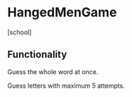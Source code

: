 # HangedMenGame
[school]
<h2><b>Functionality</b></h2>
<p>Guess the whole word at once.</p>
<p>Guess letters with maximum 5 attempts.</p>
